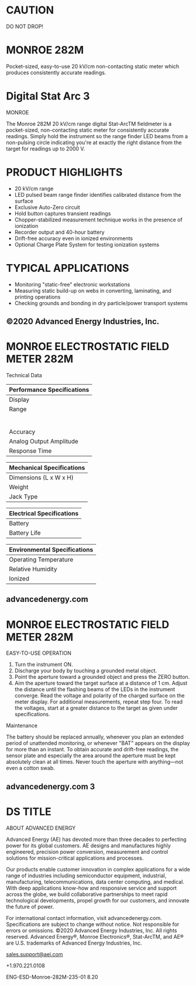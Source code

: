 # CAUTION

DO NOT DROP!

# MONROE 282M

Pocket-sized, easy-to-use 20 kV/cm non-contacting static meter which produces consistently accurate readings.

# Digital Stat Arc 3

MONROE

The Monroe 282M 20 kV/cm range digital Stat-ArcTM fieldmeter is a pocket-sized, non-contacting static meter for consistently accurate readings. Simply hold the instrument so the range finder LED beams from a non-pulsing circle indicating you're at exactly the right distance from the target for readings up to 2000 V.

# PRODUCT HIGHLIGHTS

- 20 kV/cm range
- LED pulsed beam range finder identifies calibrated distance from the surface
- Exclusive Auto-Zero circuit
- Hold button captures transient readings
- Chopper-stabilized measurement technique works in the presence of ionization
- Recorder output and 40-hour battery
- Drift-free accuracy even in ionized environments
- Optional Charge Plate System for testing ionization systems

# TYPICAL APPLICATIONS

- Monitoring "static-free" electronic workstations
- Measuring static build-up on webs in converting, laminating, and printing operations
- Checking grounds and bonding in dry particle/power transport systems

©2020 Advanced Energy Industries, Inc.
---
# MONROE ELECTROSTATIC FIELD METER 282M

Technical Data

|Performance Specifications|
|---|
|Display|LCD 3 ½-digit with auto polarity readout, with hold and low battery indicators|
|Range|0 to ±19.99 V at 1 in|
| |For reading voltages 20kV and higher, increase the distance to the target per the following:|
| |kV &emsp; Distance &emsp; Multiply Reading By|
| |20 kV &emsp; 1.0 cm &emsp; x1|
| |40 kV &emsp; 2.5 cm &emsp; x2|
| |80 kV &emsp; 10 cm &emsp; x4|
| |200 kV &emsp; 25 cm &emsp; x10|
|Accuracy|±5% of reading, + zero offset, ±2 LSD|
|Analog Output Amplitude|1 V signal denotes 10 kV reading at 1 cm for high impedance loads|
|Response Time|Typical 80 to 100 msec 10 to 90%|

|Mechanical Specifications|
|---|
|Dimensions (L x W x H)|6.1 x 10.7 x 2.3 cm (2.4 x 4.2 x 0.9 in)|
|Weight|0.14 kg (0.31 lb) with battery|
|Jack Type|Accepts standard 2.5 mm (3/32 in) monaural phone plug|

|Electrical Specifications|
|---|
|Battery|9 V NEDA #1604 or equivalent|
|Battery Life|40 hours of normal use, with alkaline battery|

|Environmental Specifications|
|---|
|Operating Temperature|0 to 50°C (32 to 122°F)|
|Relative Humidity|0 to 85% noncondensing|
|Ionized|Unaffected by ionized equipment|

advancedenergy.com
---
# MONROE ELECTROSTATIC FIELD METER 282M

EASY-TO-USE OPERATION

1. Turn the instrument ON.
2. Discharge your body by touching a grounded metal object.
3. Point the aperture toward a grounded object and press the ZERO button.
4. Aim the aperture toward the target surface at a distance of 1 cm. Adjust the distance until the flashing beams of the LEDs in the instrument converge. Read the voltage and polarity of the charged surface on the meter display. For additional measurements, repeat step four. To read the voltages, start at a greater distance to the target as given under specifications.

Maintenance

The battery should be replaced annually, whenever you plan an extended period of unattended monitoring, or whenever "BAT" appears on the display for more than an instant. To obtain accurate and drift-free readings, the sensor plate and especially the area around the aperture must be kept absolutely clean at all times. Never touch the aperture with anything—not even a cotton swab.

advancedenergy.com 3
---
# DS TITLE

ABOUT ADVANCED ENERGY

Advanced Energy (AE) has devoted more than three decades to perfecting power for its global customers. AE designs and manufactures highly engineered, precision power conversion, measurement and control solutions for mission-critical applications and processes.

Our products enable customer innovation in complex applications for a wide range of industries including semiconductor equipment, industrial, manufacturing, telecommunications, data center computing, and medical. With deep applications know-how and responsive service and support across the globe, we build collaborative partnerships to meet rapid technological developments, propel growth for our customers, and innovate the future of power.

For international contact information, visit advancedenergy.com. Specifications are subject to change without notice. Not responsible for errors or omissions. ©2020 Advanced Energy Industries, Inc. All rights reserved. Advanced Energy®, Monroe Electronics®, Stat-ArcTM, and AE® are U.S. trademarks of Advanced Energy Industries, Inc.

sales.support@aei.com

+1.970.221.0108

ENG-ESD-Monroe-282M-235-01 8.20